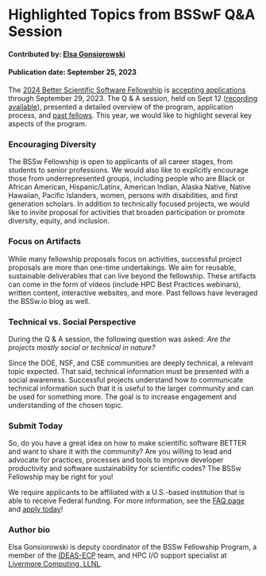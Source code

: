 # Highlighted Topics from BSSwF Q&A Session

#### Contributed by: [Elsa Gonsiorowski](https://github.com/gonsie "Elsa Gonsiorowski's GitHub Profile")

#### Publication date: September 25, 2023

The [2024 Better Scientific Software Fellowship](https://bssw.io/pages/bssw-fellowship-program) is [accepting applications](https://bssw.io/pages/apply-for-the-bssw-fellowship-program) through September 29, 2023.
The Q & A session, held on Sept 12 ([recording available](https://bssw.io/pages/bssw-fellowship-faq)), presented a detailed overview of the program, application process, and [past fellows](https://bssw.io/pages/meet-our-fellows).
This year, we would like to highlight several key aspects of the program.


### Encouraging Diversity

The BSSw Fellowship is open to applicants of all career stages, from students to senior professions.
We would also like to explicitly encourage those from underrepresented groups, including people who are Black or African American, Hispanic/Latinx, American Indian, Alaska Native, Native Hawaiian, Pacific Islanders, women, persons with disabilities, and first generation scholars.
In addition to technically focused projects, we would like to invite proposal for activities that broaden participation or promote diversity, equity, and inclusion.

### Focus on Artifacts

While many fellowship proposals focus on activities, successful project proposals are more than one-time undertakings.
We aim for reusable, sustainable deliverables that can live beyond the fellowship.
These artifacts can come in the form of videos (include HPC Best Practices webinars), written content, interactive websites, and more.
Past fellows have leveraged the BSSw.io blog as well.

### Technical vs. Social Perspective

During the Q & A session, the following question was asked:
*Are the projects mostly social or technical in nature?*

Since the DOE, NSF, and CSE communities are deeply technical, a relevant topic expected.
That said, technical information must be presented with a social awareness.
Successful projects understand how to communicate technical information such that it is useful to the larger community and can be used for something more.
The goal is to increase engagement and understanding of the chosen topic.

### Submit Today

So, do you have a great idea on how to make scientific software BETTER and want to share it with the community?
Are you willing to lead and advocate for practices, processes and tools to improve developer productivity and software sustainability for scientific codes?
The BSSw Fellowship may be right for you!

We require applicants to be affiliated with a U.S.-based institution that is able to receive Federal funding.
For more information, see the [FAQ page](https://bssw.io/pages/apply-for-the-bssw-fellowship-program) and [apply today](https://bssw.io/pages/apply-for-the-bssw-fellowship-program)!

### Author bio

Elsa Gonsiorowski is deputy coordinator of the BSSw Fellowship Program, a member of the [IDEAS-ECP](https://ideas-productivity.org/ideas-ecp) team, and HPC I/O support specialist at [Livermore Computing, LLNL](https://hpc.llnl.gov/about-us).


<!---
Publish: no
Topics: Projects and organizations
--->
